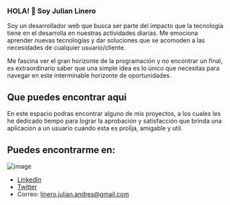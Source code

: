 ### HOLA! 👋 Soy Julian Linero

Soy un desarrollador web que busca ser parte del impacto que la tecnología tiene en el desarrolla en nuestras actividades diarias. Me emociona aprender nuevas tecnologías y dar soluciones que se acomoden a las necesidades de cualquier usuario/cliente.

Me fascina ver el gran horizonte de la programación y no encontrar un final, es extraordinario saber que una simple idea es lo único que necesitas para navegar en este interminable horizonte de oportunidades.

## Que puedes encontrar aqui

En este espacio podras encontrar alguno de mis proyectos, a los cuales les he dedicado tiempo para lograr la aprobación y satisfacción que brinda una aplicacion a un usuario cuando esta es prolija, amigable y util.

## Puedes encontrarme en:
![image](https://github.com/JulianLIMe/JulianLIMe/assets/107429149/4740fb21-aff9-4f15-9391-7d8287cd8a4e)


- [LinkedIn](https://www.linkedin.com/in/julian-linero-85a307207/)
- [Twitter](https://twitter.com/linerojulianan1)
- Correo: linero.julian.andres@gmail.com

<!--
**JulianLIMe/JulianLIMe** is a ✨ _special_ ✨ repository because its `README.md` (this file) appears on your GitHub profile.

Here are some ideas to get you started:

- 🔭 I’m currently working on ...
- 🌱 I’m currently learning ...
- 👯 I’m looking to collaborate on ...
- 🤔 I’m looking for help with ...
- 💬 Ask me about ...
- 📫 How to reach me: ...
- 😄 Pronouns: ...
- ⚡ Fun fact: ...
-->
